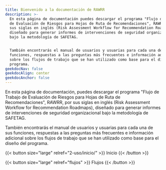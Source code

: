 ```yaml
---
title: Bienvenido a la documentación de RAWRR
description: >-
  En esta página de documentación puedes descargar el programa "Flujo de Trabajo
  de Evaluación de Riesgos para Hojas de Ruta de Recomendaciones", RAWRR, por
  sus siglas en inglés (Risk Assessment Workflow for Recommendation Roadmaps),
  diseñado para generar informes de intervenciones de seguridad organizacional
  bajo la metodología de SAFETAG.


  También encontrarás el manual de usuarios y usuarias para cada una de sus
  funciones, respuestas a las preguntas más frecuentes e información adicional
  sobre los flujos de trabajo que se han utilizado como base para el diseño del
  programa.
geekdocNav: false
geekdocAlign: center
geekdocAnchor: false
---
```


En esta página de documentación, puedes descargar el programa "Flujo de Trabajo de Evaluación de Riesgos para Hojas de Ruta de Recomendaciones", RAWRR, por sus siglas en inglés (Risk Assessment Workflow for Recommendation Roadmaps), diseñado para generar informes de intervenciones de seguridad organizacional bajo la metodología de SAFETAG.

También encontrarás el manual de usuarios y usuarias para cada una de sus funciones, respuestas a las preguntas más frecuentes e información adicional sobre los flujos de trabajo que se han utilizado como base para el diseño del programa.

{{\< button size="large" relref="2-uso/inicio/" >}} Inicio {{\< /button >}}

{{\< button size="large" relref="flujos" >}} Flujos <i class="arrow right"></i>{{\< /button >}}
